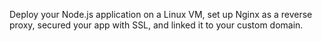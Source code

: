 Deploy your Node.js application on a Linux VM, set up Nginx as a reverse proxy, secured your app with SSL, and linked it to your custom domain.

